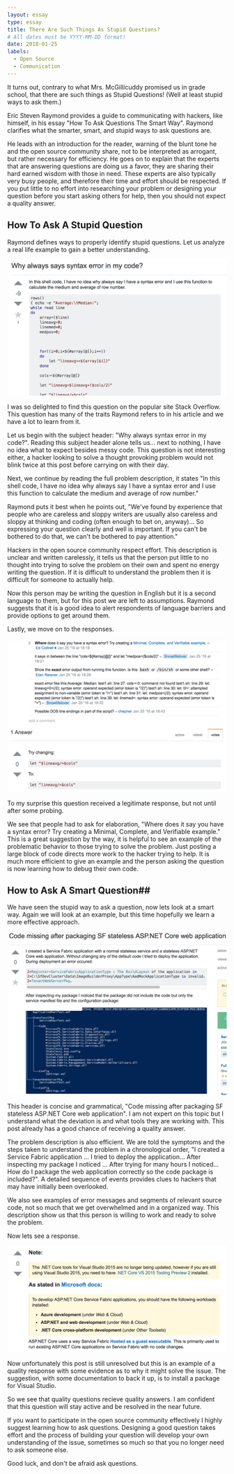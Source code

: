 ```yaml
---
layout: essay
type: essay
title: There Are Such Things As Stupid Questions?
# All dates must be YYYY-MM-DD format!
date: 2018-01-25
labels:
  - Open Source
  - Communication
---
```


It turns out, contrary to what Mrs. McGillicuddy promised us in grade school, that there are such things as Stupid Questions! (Well at least stupid ways to ask them.)

Eric Steven Raymond provides a guide to communicating with hackers, like himself, in his essay "How To Ask Questions The Smart Way". Raymond clarifies what the smarter, smart, and stupid ways to ask questions are.

He leads with an introduction for the reader, warning of the blunt tone he and the open source community share, not to be interpreted as arrogant, but rather necessary for efficiency. He goes on to explain that the experts that are answering questions are doing us a favor, they are sharing their hard earned wisdom with those in need. These experts are also typically very busy people, and therefore their time and effort should be respected. If you put little to no effort into researching your problem or designing your question before you start asking others for help, then you should not expect a quality answer.

## How To Ask A Stupid Question ##

Raymond defines ways to properly identify stupid questions. Let us analyze a real life example to gain a better understanding.

<img class="ui large right floated rounded image" src="../images/stupidQuestion.png">

I was so delighted to find this question on the popular site Stack Overflow. This question has many of the traits Raymond refers to in his article and we have a lot to learn from it.

Let us begin with the subject header: "Why always syntax error in my code?". Reading this subject header alone tells us... next to nothing, I have no idea what to expect besides messy code. This question is not interesting either, a hacker looking to solve a thought provoking problem would not blink twice at this post before carrying on with their day.

Next, we continue by reading the full problem description, it states "In this shell code, I have no idea why always say I have a syntax error and I use this function to calculate the medium and average of row number."

Raymond puts it best when he points out, "We've found by experience that people who are careless and sloppy writers are usually also careless and sloppy at thinking and coding (often enough to bet on, anyway)... So expressing your question clearly and well is important. If you can't be bothered to do that, we can't be bothered to pay attention."

Hackers in the open source community respect effort. This description is unclear and written carelessly, it tells us that the person put little to no thought into trying to solve the problem on their own and spent no energy writing the question. If it is difficult to understand the problem then it is difficult for someone to actually help.  

Now this person may be writing the question in English but it is a second language to them, but for this post we are left to assumptions. Raymond suggests that it is a good idea to alert respondents of language barriers and provide options to get around them.

Lastly, we move on to the responses.

<img class="ui large left floated rounded image" src="../images/stupidResponse.png">

To my surprise this question received a legitimate response, but not until after some probing.

We see that people had to ask for elaboration, "Where does it say you have a syntax error? Try creating a Minimal, Complete, and Verifiable example." This is a great suggestion by the way, it is helpful to see an example of the problematic behavior to those trying to solve the problem. Just posting a large block of code directs more work to the hacker trying to help. It is much more efficient to give an example and the person asking the question is now learning how to debug their own code.


## How to Ask A Smart Question##

We have seen the stupid way to ask a question, now lets look at a smart way. Again we will look at an example, but this time hopefully we learn a more effective approach.

<img class="ui large right floated rounded image" src="../images/smartQuestion.png">

This header is concise and grammatical, "Code missing after packaging SF stateless ASP.NET Core web application". I am not expert on this topic but I understand what the deviation is and what tools they are working with. This post already has a good chance of receiving a quality answer.

The problem description is also efficient. We are told the symptoms and the steps taken to understand the problem in a chronological order, "I created a Service Fabric application ... I tried to deploy the application... After inspecting my package I noticed ... After trying for many hours I noticed... How do I package the web application correctly so the code package is included?". A detailed sequence of events provides clues to hackers that may have initially been overlooked.

We also see examples of error messages and segments of relevant source code, not so much that we get overwhelmed and in a organized way. This description show us that this person is willing to work and ready to solve the problem.

Now lets see a response.

<img class="ui large left floated rounded image" src="../images/smartResponse.png">

Now unfortunately this post is still unresolved but this is an example of a quality response with some evidence as to why it might solve the issue. The suggestion, with some documentation to back it up, is to install a package for Visual Studio.

So we see that quality questions recieve quality answers. I am confident that this question will stay active and be resolved in the near future.

If you want to participate in the open source community effectively I highly suggest learning how to ask questions. Designing a good question takes effort and the process of building your question will develop your own understanding of the issue, sometimes so much so that you no longer need to ask someone else.

Good luck, and don't be afraid ask questions.

